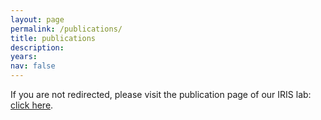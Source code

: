 ```yaml
---
layout: page
permalink: /publications/
title: publications
description: 
years: 
nav: false
---
```


<html lang="en">
<head>
    <meta charset="UTF-8">
    <title>Redirecting...</title>
    <script>
        // Redirects immediately to the specified URL
        window.location.href = "https://asu-iris.github.io/publications/";
    </script>
</head>
<body>
    <p>If you are not redirected, please visit the publication page of our IRIS lab: <a href="https://asu-iris.github.io/publications/" target="_blank">click here</a>.</p>
</body>
</html>
